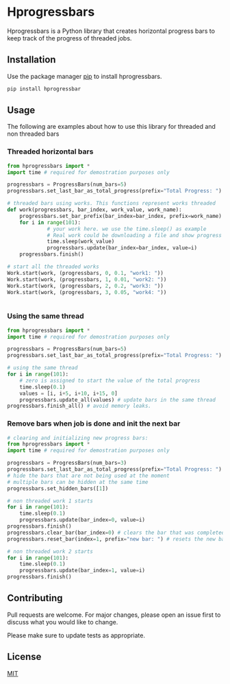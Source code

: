 # Hprogressbars

Hprogressbars is a Python library that creates horizontal progress bars to keep 
track of the progress of threaded jobs. 

## Installation

Use the package manager [pip](https://pip.pypa.io/en/stable/) to install hprogressbars.

```bash
pip install hprogressbar
```

## Usage

The following are examples about how to use this library for threaded and non threaded bars

### Threaded horizontal bars

```python
from hprogressbars import *
import time # required for demostration purposes only

progressbars = ProgressBars(num_bars=5)
progressbars.set_last_bar_as_total_progress(prefix="Total Progress: ")

# threaded bars using works. This functions represent works threaded
def work(progressbars, bar_index, work_value, work_name):
    progressbars.set_bar_prefix(bar_index=bar_index, prefix=work_name)
    for i in range(101):
             # your work here. we use the time.sleep() as example
             # Real work could be downloading a file and show progress
             time.sleep(work_value)
             progressbars.update(bar_index=bar_index, value=i)
    progressbars.finish()

# start all the threaded works
Work.start(work, (progressbars, 0, 0.1, "work1: "))
Work.start(work, (progressbars, 1, 0.01, "work2: "))
Work.start(work, (progressbars, 2, 0.2, "work3: "))
Work.start(work, (progressbars, 3, 0.05, "work4: "))      
    
```

### Using the same thread

```python
from hprogressbars import *
import time # required for demostration purposes only

progressbars = ProgressBars(num_bars=5)
progressbars.set_last_bar_as_total_progress(prefix="Total Progress: ")

# using the same thread 
for i in range(101):
    # zero is assigned to start the value of the total progress
    time.sleep(0.1)
    values = [i, i+5, i+10, i+15, 0] 
    progressbars.update_all(values) # update bars in the same thread
progressbars.finish_all() # avoid memory leaks. 
```
### Remove bars when job is done and init the next bar
```python
# clearing and initializing new progress bars:
from hprogressbars import *
import time # required for demostration purposes only

progressbars = ProgressBars(num_bars=3)
progressbars.set_last_bar_as_total_progress(prefix="Total Progress: ")
# hide the bars that are not being used at the moment
# multiple bars can be hidden at the same time
progressbars.set_hidden_bars([1]) 

# non threaded work 1 starts
for i in range(101):
    time.sleep(0.1)
    progressbars.update(bar_index=0, value=i)
progressbars.finish()
progressbars.clear_bar(bar_index=0) # clears the bar that was completed from screen
progressbars.reset_bar(index=1, prefix="new bar: ") # resets the new bar that will appear in screen 

# non threaded work 2 starts
for i in range(101):
    time.sleep(0.1)
    progressbars.update(bar_index=1, value=i)
progressbars.finish()

```
## Contributing
Pull requests are welcome. For major changes, please open an issue first to discuss what you would like to change.

Please make sure to update tests as appropriate.

## License
[MIT](https://choosealicense.com/licenses/mit/)